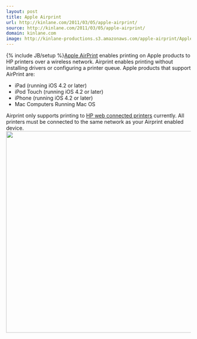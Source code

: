 ```yaml
---
layout: post
title: Apple Airprint
url: http://kinlane.com/2011/03/05/apple-airprint/
source: http://kinlane.com/2011/03/05/apple-airprint/
domain: kinlane.com
image: http://kinlane-productions.s3.amazonaws.com/apple-airprint/Apple-Airprint-Overview.png
---
```

{% include JB/setup %}<a title="Apple Airprint" href="http://support.apple.com/kb/ht4356">Apple AirPrint</a> enables printing on Apple products to HP printers over a wireless network. Airprint enables printing without installing drivers or configuring a printer queue. Apple products that support AirPrint are:
<ul class="mainlist">
     <li>iPad (running iOS 4.2 or later)
     </li>
     <li>iPod Touch (running iOS 4.2 or later)
     </li>
     <li>iPhone (running iOS 4.2 or later)
     </li>
     <li>Mac Computers Running Mac OS
     </li>
</ul>Airprint only supports printing to <a title="HP Web Connected Printers" href="http://h30495.www3.hp.com/about/printers">HP web connected printers</a> currently. All printers must be connected to the same network as your Airprint enabled device. <a href="http://kinlane-productions.s3.amazonaws.com/apple-airprint/Apple-Airprint-Overview.pn" target="_blank"><img class="aligncenter" src="http://kinlane-productions.s3.amazonaws.com/apple-airprint/Apple-Airprint-Overview.png" alt="" width="550" /></a>